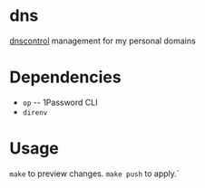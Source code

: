 # dns
[dnscontrol](https://github.com/StackOverflow/dnscontrol) management for my personal domains

# Dependencies
* `op` -- 1Password CLI
* `direnv`

# Usage
`make` to preview changes. `make push` to apply.`
